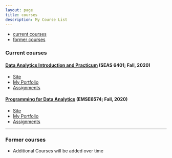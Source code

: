 ```yaml
---
layout: page
title: courses
description: My Course List
---
```


<div class="navbar">
    <div class="navbar-inner">
        <ul class="nav">
            <li><a href="#current">current courses</a></li>
            <li><a href="#old">former courses</a></li>
        </ul>
    </div>
</div>


### <a name="current"></a>Current courses

#### [Data Analytics Introduction and Practicum](http://karshad33.github.io) (SEAS 6401; Fall, 2020)

- [Site](https://karshad33.github.io/)
- [My Portfolio](https://karshad33.github.io/)
- [Assignments](https://github.com/bsharvey/EMSEDataAnalytics/tree/master/SEAS6401_Assignments)


#### [Programming for Data Analytics](http://karshad33.github.io) (EMSE6574; Fall, 2020)

- [Site](https://karshad33.github.io/)
- [My Portfolio](https://karshad33.github.io/)
- [Assignments](https://github.com/bsharvey/EMSEDataAnalytics/tree/master/SEAS6401_Assignments)

---

### <a name="old"></a>Former courses

- Additional Courses will be added over time
